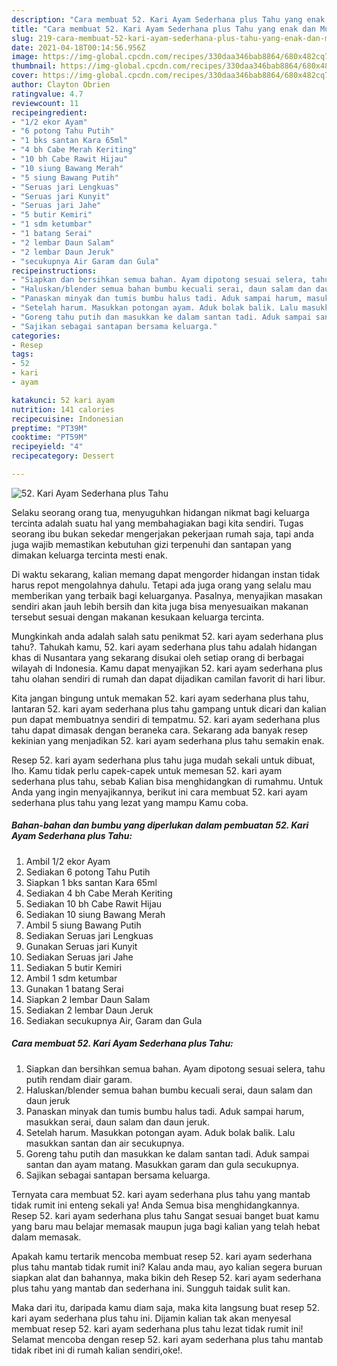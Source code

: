 ```yaml
---
description: "Cara membuat 52. Kari Ayam Sederhana plus Tahu yang enak dan Mudah Dibuat"
title: "Cara membuat 52. Kari Ayam Sederhana plus Tahu yang enak dan Mudah Dibuat"
slug: 219-cara-membuat-52-kari-ayam-sederhana-plus-tahu-yang-enak-dan-mudah-dibuat
date: 2021-04-18T00:14:56.956Z
image: https://img-global.cpcdn.com/recipes/330daa346bab8864/680x482cq70/52-kari-ayam-sederhana-plus-tahu-foto-resep-utama.jpg
thumbnail: https://img-global.cpcdn.com/recipes/330daa346bab8864/680x482cq70/52-kari-ayam-sederhana-plus-tahu-foto-resep-utama.jpg
cover: https://img-global.cpcdn.com/recipes/330daa346bab8864/680x482cq70/52-kari-ayam-sederhana-plus-tahu-foto-resep-utama.jpg
author: Clayton Obrien
ratingvalue: 4.7
reviewcount: 11
recipeingredient:
- "1/2 ekor Ayam"
- "6 potong Tahu Putih"
- "1 bks santan Kara 65ml"
- "4 bh Cabe Merah Keriting"
- "10 bh Cabe Rawit Hijau"
- "10 siung Bawang Merah"
- "5 siung Bawang Putih"
- "Seruas jari Lengkuas"
- "Seruas jari Kunyit"
- "Seruas jari Jahe"
- "5 butir Kemiri"
- "1 sdm ketumbar"
- "1 batang Serai"
- "2 lembar Daun Salam"
- "2 lembar Daun Jeruk"
- "secukupnya Air Garam dan Gula"
recipeinstructions:
- "Siapkan dan bersihkan semua bahan. Ayam dipotong sesuai selera, tahu putih rendam diair garam."
- "Haluskan/blender semua bahan bumbu kecuali serai, daun salam dan daun jeruk"
- "Panaskan minyak dan tumis bumbu halus tadi. Aduk sampai harum, masukkan serai, daun salam dan daun jeruk."
- "Setelah harum. Masukkan potongan ayam. Aduk bolak balik. Lalu masukkan santan dan air secukupnya."
- "Goreng tahu putih dan masukkan ke dalam santan tadi. Aduk sampai santan dan ayam matang. Masukkan garam dan gula secukupnya."
- "Sajikan sebagai santapan bersama keluarga."
categories:
- Resep
tags:
- 52
- kari
- ayam

katakunci: 52 kari ayam 
nutrition: 141 calories
recipecuisine: Indonesian
preptime: "PT39M"
cooktime: "PT59M"
recipeyield: "4"
recipecategory: Dessert

---
```



![52. Kari Ayam Sederhana plus Tahu](https://img-global.cpcdn.com/recipes/330daa346bab8864/680x482cq70/52-kari-ayam-sederhana-plus-tahu-foto-resep-utama.jpg)

Selaku seorang orang tua, menyuguhkan hidangan nikmat bagi keluarga tercinta adalah suatu hal yang membahagiakan bagi kita sendiri. Tugas seorang ibu bukan sekedar mengerjakan pekerjaan rumah saja, tapi anda juga wajib memastikan kebutuhan gizi terpenuhi dan santapan yang dimakan keluarga tercinta mesti enak.

Di waktu  sekarang, kalian memang dapat mengorder hidangan instan tidak harus repot mengolahnya dahulu. Tetapi ada juga orang yang selalu mau memberikan yang terbaik bagi keluarganya. Pasalnya, menyajikan masakan sendiri akan jauh lebih bersih dan kita juga bisa menyesuaikan makanan tersebut sesuai dengan makanan kesukaan keluarga tercinta. 



Mungkinkah anda adalah salah satu penikmat 52. kari ayam sederhana plus tahu?. Tahukah kamu, 52. kari ayam sederhana plus tahu adalah hidangan khas di Nusantara yang sekarang disukai oleh setiap orang di berbagai wilayah di Indonesia. Kamu dapat menyajikan 52. kari ayam sederhana plus tahu olahan sendiri di rumah dan dapat dijadikan camilan favorit di hari libur.

Kita jangan bingung untuk memakan 52. kari ayam sederhana plus tahu, lantaran 52. kari ayam sederhana plus tahu gampang untuk dicari dan kalian pun dapat membuatnya sendiri di tempatmu. 52. kari ayam sederhana plus tahu dapat dimasak dengan beraneka cara. Sekarang ada banyak resep kekinian yang menjadikan 52. kari ayam sederhana plus tahu semakin enak.

Resep 52. kari ayam sederhana plus tahu juga mudah sekali untuk dibuat, lho. Kamu tidak perlu capek-capek untuk memesan 52. kari ayam sederhana plus tahu, sebab Kalian bisa menghidangkan di rumahmu. Untuk Anda yang ingin menyajikannya, berikut ini cara membuat 52. kari ayam sederhana plus tahu yang lezat yang mampu Kamu coba.

<!--inarticleads1-->

##### Bahan-bahan dan bumbu yang diperlukan dalam pembuatan 52. Kari Ayam Sederhana plus Tahu:

1. Ambil 1/2 ekor Ayam
1. Sediakan 6 potong Tahu Putih
1. Siapkan 1 bks santan Kara 65ml
1. Sediakan 4 bh Cabe Merah Keriting
1. Sediakan 10 bh Cabe Rawit Hijau
1. Sediakan 10 siung Bawang Merah
1. Ambil 5 siung Bawang Putih
1. Sediakan Seruas jari Lengkuas
1. Gunakan Seruas jari Kunyit
1. Sediakan Seruas jari Jahe
1. Sediakan 5 butir Kemiri
1. Ambil 1 sdm ketumbar
1. Gunakan 1 batang Serai
1. Siapkan 2 lembar Daun Salam
1. Sediakan 2 lembar Daun Jeruk
1. Sediakan secukupnya Air, Garam dan Gula




<!--inarticleads2-->

##### Cara membuat 52. Kari Ayam Sederhana plus Tahu:

1. Siapkan dan bersihkan semua bahan. Ayam dipotong sesuai selera, tahu putih rendam diair garam.
1. Haluskan/blender semua bahan bumbu kecuali serai, daun salam dan daun jeruk
1. Panaskan minyak dan tumis bumbu halus tadi. Aduk sampai harum, masukkan serai, daun salam dan daun jeruk.
1. Setelah harum. Masukkan potongan ayam. Aduk bolak balik. Lalu masukkan santan dan air secukupnya.
1. Goreng tahu putih dan masukkan ke dalam santan tadi. Aduk sampai santan dan ayam matang. Masukkan garam dan gula secukupnya.
1. Sajikan sebagai santapan bersama keluarga.




Ternyata cara membuat 52. kari ayam sederhana plus tahu yang mantab tidak rumit ini enteng sekali ya! Anda Semua bisa menghidangkannya. Resep 52. kari ayam sederhana plus tahu Sangat sesuai banget buat kamu yang baru mau belajar memasak maupun juga bagi kalian yang telah hebat dalam memasak.

Apakah kamu tertarik mencoba membuat resep 52. kari ayam sederhana plus tahu mantab tidak rumit ini? Kalau anda mau, ayo kalian segera buruan siapkan alat dan bahannya, maka bikin deh Resep 52. kari ayam sederhana plus tahu yang mantab dan sederhana ini. Sungguh taidak sulit kan. 

Maka dari itu, daripada kamu diam saja, maka kita langsung buat resep 52. kari ayam sederhana plus tahu ini. Dijamin kalian tak akan menyesal membuat resep 52. kari ayam sederhana plus tahu lezat tidak rumit ini! Selamat mencoba dengan resep 52. kari ayam sederhana plus tahu mantab tidak ribet ini di rumah kalian sendiri,oke!.

